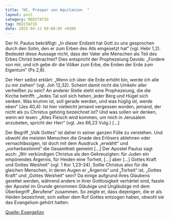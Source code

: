 ```yaml
---
title: "Hl. Prosper von Aquitanien  "
layout: post
category: MEDITATIO
tag: MEDITATIO
date: 2025-04-12 09:00:05 +0100
---
```

Der hl. Paulus bekräftigt: „In dieser Endzeit hat Gott zu uns gesprochen durch den Sohn, den er zum Erben des Alls eingesetzt hat“ (vgl. Hebr 1,2). Bedeutet diese Aussage nicht, dass der Vater alle Menschen als Teil des Erbes Christi betrachtet? Dies entspricht der Prophezeiung Davids: „Fordere von mir, und ich gebe dir die Völker zum Erbe, die Enden der Erde zum Eigentum“ (Ps 2,8).<!--more-->

Der Herr selbst erklärt: „Wenn ich über die Erde erhöht bin, werde ich alle zu mir ziehen“ (vgl. Joh 12,32). Scheint damit nicht die Umkehr aller verheißen zu sein? An anderer Stelle steht eine Prophezeiung, die die Kirche betrifft: „Jedes Tal soll sich heben, jeder Berg und Hügel sich senken. Was krumm ist, soll gerade werden, und was hüglig ist, werde eben“ (Jes 40,4): Ist hier vielleicht jemand vergessen worden, jemand, der nicht als zu Christus gehörig bezeichnet ist? Und was sollen wir denken, wenn wir lesen: „Alles Fleisch wird kommen, um mich in Jerusalem anzubeten, spricht der Herr“ (vgl. Jes 66,23 Vulg.) […] 

Der Begriff „Volk Gottes“ ist daher in seiner ganzen Fülle zu verstehen. Und obwohl die meisten Menschen die Gnade des Erlösers ablehnen oder vernachlässigen, ist doch mit dem Ausdruck „erwählt“ und „vorherbestimmt“ die Gesamtheit gemeint […] Der Apostel Paulus sagt auch: „Wir verkündigen Christus als den Gekreuzigten: für Juden ein empörendes Ärgernis, für Heiden eine Torheit, […] aber […] Gottes Kraft und Gottes Weisheit“ (vgl. 1 Kor 1,23–24). Sollte Christus also für die gleichen Menschen, in deren Augen er „Ärgernis“ und „Torheit“ ist, „Gottes Kraft“ und „Gottes Weisheit“ sein? Da einige aufgrund ihres Glaubens gerettet werden, während andere in ihrer Gottlosigkeit verhärtet sind, fasste der Apostel im Grunde genommen Gläubige und Ungläubige mit dem Überbegriff „Berufene“ zusammen. So zeigte er, dass diejenigen, die er als Heiden bezeichnet, sich selber dem Ruf Gottes entzogen haben, obwohl sie das Evangelium gehört hatten.


[Quelle: Evangelizo](https://evangeliumtagfuertag.org/DE/gospel)